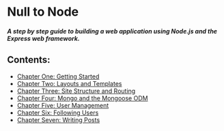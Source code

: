 # Null to Node
##### A step by step guide to building a web application using Node.js and the Express web framework.

## Contents:

  - <a href="https://github.com/thom801/book/blob/master/chapter-1.md">Chapter One: Getting Started</a>
  - <a href="https://github.com/thom801/book/blob/master/chapter-2.md">Chapter Two: Layouts and Templates</a>
  - <a href="https://github.com/thom801/book/blob/master/chapter-3.md">Chapter Three: Site Structure and Routing</a>
  - <a href="https://github.com/thom801/book/blob/master/chapter-4.md">Chapter Four: Mongo and the Mongoose ODM</a>
  - <a href="https://github.com/thom801/book/blob/master/chapter-5.md">Chapter Five: User Management</a>
  - <a href="https://github.com/thom801/book/blob/master/chapter-6.md">Chapter Six: Following Users</a>
  - <a href="https://github.com/thom801/book/blob/master/chapter-7.md">Chapter Seven: Writing Posts</a>
